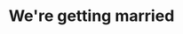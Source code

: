 ---
title: "We're getting married"
scrollDownText: 'Who? Where? When?'
sectionId: 'landing-page'
weddingDate: 'October 9th 2021!'
---